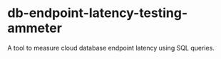 # db-endpoint-latency-testing-ammeter
A tool to measure cloud database endpoint latency using SQL queries.
